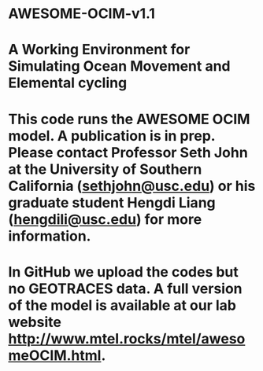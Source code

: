 # AWESOME-OCIM-v1.1
# A Working Environment for Simulating Ocean Movement and Elemental cycling
# This code runs the AWESOME OCIM model. A publication is in prep. Please contact Professor Seth John at the University of Southern California (sethjohn@usc.edu) or his graduate student Hengdi Liang (hengdili@usc.edu) for more information.
# In GitHub we upload the codes but no GEOTRACES data. A full version of the model is available at our lab website http://www.mtel.rocks/mtel/awesomeOCIM.html.
